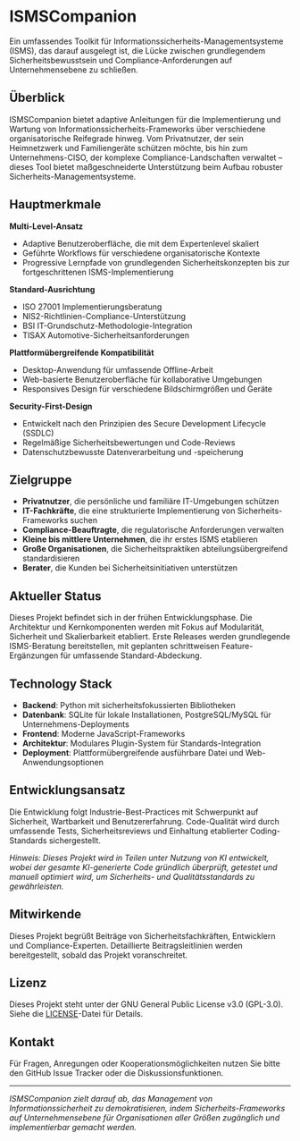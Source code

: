 # ISMSCompanion

Ein umfassendes Toolkit für Informationssicherheits-Managementsysteme (ISMS), das darauf ausgelegt ist, die Lücke zwischen grundlegendem Sicherheitsbewusstsein und Compliance-Anforderungen auf Unternehmensebene zu schließen.

## Überblick

ISMSCompanion bietet adaptive Anleitungen für die Implementierung und Wartung von Informationssicherheits-Frameworks über verschiedene organisatorische Reifegrade hinweg. Vom Privatnutzer, der sein Heimnetzwerk und Familiengeräte schützen möchte, bis hin zum Unternehmens-CISO, der komplexe Compliance-Landschaften verwaltet – dieses Tool bietet maßgeschneiderte Unterstützung beim Aufbau robuster Sicherheits-Managementsysteme.

## Hauptmerkmale

**Multi-Level-Ansatz**

- Adaptive Benutzeroberfläche, die mit dem Expertenlevel skaliert
- Geführte Workflows für verschiedene organisatorische Kontexte
- Progressive Lernpfade von grundlegenden Sicherheitskonzepten bis zur fortgeschrittenen ISMS-Implementierung

**Standard-Ausrichtung**

- ISO 27001 Implementierungsberatung
- NIS2-Richtlinien-Compliance-Unterstützung
- BSI IT-Grundschutz-Methodologie-Integration
- TISAX Automotive-Sicherheitsanforderungen

**Plattformübergreifende Kompatibilität**

- Desktop-Anwendung für umfassende Offline-Arbeit
- Web-basierte Benutzeroberfläche für kollaborative Umgebungen
- Responsives Design für verschiedene Bildschirmgrößen und Geräte

**Security-First-Design**

- Entwickelt nach den Prinzipien des Secure Development Lifecycle (SSDLC)
- Regelmäßige Sicherheitsbewertungen und Code-Reviews
- Datenschutzbewusste Datenverarbeitung und -speicherung

## Zielgruppe

- **Privatnutzer**, die persönliche und familiäre IT-Umgebungen schützen
- **IT-Fachkräfte**, die eine strukturierte Implementierung von Sicherheits-Frameworks suchen
- **Compliance-Beauftragte**, die regulatorische Anforderungen verwalten
- **Kleine bis mittlere Unternehmen**, die ihr erstes ISMS etablieren
- **Große Organisationen**, die Sicherheitspraktiken abteilungsübergreifend standardisieren
- **Berater**, die Kunden bei Sicherheitsinitiativen unterstützen

## Aktueller Status

Dieses Projekt befindet sich in der frühen Entwicklungsphase. Die Architektur und Kernkomponenten werden mit Fokus auf Modularität, Sicherheit und Skalierbarkeit etabliert. Erste Releases werden grundlegende ISMS-Beratung bereitstellen, mit geplanten schrittweisen Feature-Ergänzungen für umfassende Standard-Abdeckung.

## Technology Stack

- **Backend**: Python mit sicherheitsfokussierten Bibliotheken
- **Datenbank**: SQLite für lokale Installationen, PostgreSQL/MySQL für Unternehmens-Deployments
- **Frontend**: Moderne JavaScript-Frameworks
- **Architektur**: Modulares Plugin-System für Standards-Integration
- **Deployment**: Plattformübergreifende ausführbare Datei und Web-Anwendungsoptionen

## Entwicklungsansatz

Die Entwicklung folgt Industrie-Best-Practices mit Schwerpunkt auf Sicherheit, Wartbarkeit und Benutzererfahrung. Code-Qualität wird durch umfassende Tests, Sicherheitsreviews und Einhaltung etablierter Coding-Standards sichergestellt.

_Hinweis: Dieses Projekt wird in Teilen unter Nutzung von KI entwickelt, wobei der gesamte KI-generierte Code gründlich überprüft, getestet und manuell optimiert wird, um Sicherheits- und Qualitätsstandards zu gewährleisten._

## Mitwirkende

Dieses Projekt begrüßt Beiträge von Sicherheitsfachkräften, Entwicklern und Compliance-Experten. Detaillierte Beitragsleitlinien werden bereitgestellt, sobald das Projekt voranschreitet.

## Lizenz

Dieses Projekt steht unter der GNU General Public License v3.0 (GPL-3.0). Siehe die [LICENSE](LICENSE)-Datei für Details.

## Kontakt

Für Fragen, Anregungen oder Kooperationsmöglichkeiten nutzen Sie bitte den GitHub Issue Tracker oder die Diskussionsfunktionen.

---

_ISMSCompanion zielt darauf ab, das Management von Informationssicherheit zu demokratisieren, indem Sicherheits-Frameworks auf Unternehmensebene für Organisationen aller Größen zugänglich und implementierbar gemacht werden._
